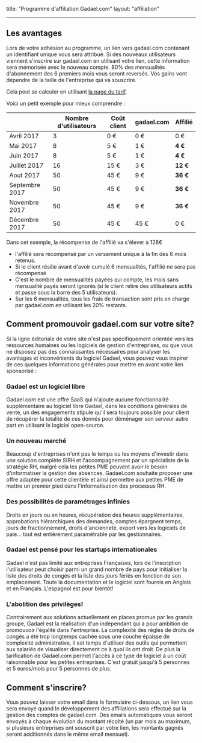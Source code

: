 title: "Programme d'affiliation Gadael.com"
layout: "affiliation"

---

## Les avantages

Lors de votre adhésion au programme, un lien vers gadael.com contenant un identifiant unique vous sera attribué. Si des nouveaux utilisateurs viennent s'inscrire sur gadael.com en utilisant votre lien, cette information sera mémorisée avec le nouveau compte.
80% des mensualités d'abonnement des 6 premiers mois vous seront reversés. Vos gains vont dépendre de la taille de l'entreprise qui va souscrire.

Cela peut se calculer en utilisant [la page du tarif](/fr/pricing/).

Voici un petit exemple pour mieux comprendre :

|                | Nombre d'utilisateurs | Coût client | gadael.com | Affilié |
|----------------|-----------------------|-------------|------------|---------|
| Avril 2017     | 3                     | 0 €         | 0 €        | 0 €     |
| Mai 2017       | 8                     | 5 €         | 1 €        | __4 €__ |
| Juin 2017      | 8                     | 5 €         | 1 €        | __4 €__ |
| Juillet 2017   | 16                    | 15 €        | 3 €        | __12 €__|
| Aout 2017      | 50                    | 45 €        | 9 €        | __36 €__|
| Septembre 2017 | 50                    | 45 €        | 9 €        | __36 €__|
| Novembre 2017  | 50                    | 45 €        | 9 €        | __36 €__|
| Décembre 2017  | 50                    | 45 €        | 45 €       | 0 €     |


Dans cet exemple, la récompense de l'affilié va s'élever à 128€


* l'affilié sera récompensé par un versement unique à la fin des 6 mois retenus.
* Si le client résilie avant d'avoir cumulé 6 mensualités, l'affilié ne sera pas récompensé
* C'est le nombre de mensualités payées qui compte, les mois sans mensualité payés seront ignorés (si le client retire des utilisateurs actifs et passe sous la barre des 5 utilisateurs).
* Sur les 6 mensualités, tous les frais de transaction sont pris en charge par gadael.com en utilisant les 20% restants.


## Comment promouvoir gadael.com sur votre site?

Si la ligne éditoriale de votre site n'est pas spécifiquement orientée vers les ressources humaines ou les logiciels de gestion d'entreprises, ou que vous ne disposez pas des connaissantes nécessaires pour analyser les avantages et inconvénients du logiciel Gadael, vous pouvez vous inspirer de ces quelques informations générales pour mettre en avant votre lien sponsorisé :

### Gadael est un logiciel libre

Gadael.com est une offre SaaS qui n'ajoute aucune fonctionnalité supplémentaire au logiciel libre Gadael, dans les conditions générales de vente, un des engagements stipule qu'il sera toujours possible pour client de récupérer la totalité de ces donnés pour déménager son serveur autre part en utilisant le logiciel open-source.

### Un nouveau marché

Beaucoup d'entreprises n'ont pas le temps ou les moyens d'investir dans une solution complète SIRH et l'accompagnement par un spécialiste de la stratégie RH, malgré cela les petites PME peuvent avoir le besoin d'informatiser la gestion des absences. Gadael.com souhaite proposer une offre adaptée pour cette clientèle et ainsi permettre aux petites PME de mettre un premier pied dans l'informatisation des processus RH.

### Des possibilités de paramétrages infinies

Droits en jours ou en heures, récupération des heures supplémentaires, approbations hiérarchiques des demandes, comptes épargnent temps, jours de fractionnement, droits d'ancienneté, export vers les logiciels de paie... tout est entièrement paramétrable par les gestionnaires.

### Gadael est pensé pour les startups internationales

Gadael n'est pas limité aux entreprises Françaises, lors de l'inscription l'utilisateur peut choisir parmi un grand nombre de pays pour initialiser la liste des droits de congés et la liste des jours fériés en fonction de son emplacement. Toute la documentation et le logiciel sont fournis en Anglais et en Français. L'espagnol est pour bientôt!

### L'abolition des privilèges!

Contrairement aux solutions actuellement en places promue par les grands groupe, Gadael est la réalisation d'un indépendant qui a pour ambition de promouvoir l'égalité dans l'entreprise. La complexité des règles de droits de congés a été trop longtemps cachée sous une couche épaisse de complexité administrative, il est temps d'utiliser des outils qui permettent aux salariés de visualiser directement ce à quoi ils ont droit. De plus la tarification de Gadael.com permet l'accès à ce type de logiciel à un coût raisonnable pour les petites entreprises. C'est gratuit jusqu'à 5 personnes et 5 euros/mois pour 5 personnes de plus.


## Comment s'inscrire?

Vous pouvez laisser votre email dans le formulaire ci-dessous, un lien vous sera envoyé quand le développement des affiliations sera effectué sur la gestion des comptes de gadael.com. Des emails automatiques vous seront envoyés à chaque évolution du montant récolté (un par mois au maximum, si plusieurs entreprises ont souscrit par votre lien, les montants gagnés seront additionnés dans le même email mensuel).
